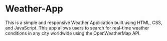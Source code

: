 # Weather-App
This is a simple and responsive Weather Application built using HTML, CSS, and JavaScript. This app allows users to search for real-time weather conditions in any city worldwide using the OpenWeatherMap API.
